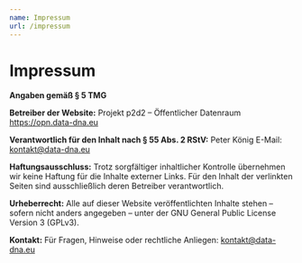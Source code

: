 ```yaml
---
name: Impressum
url: /impressum
---
```

# Impressum

**Angaben gemäß § 5 TMG**

**Betreiber der Website:**
Projekt p2d2 – Öffentlicher Datenraum
https://opn.data-dna.eu

**Verantwortlich für den Inhalt nach § 55 Abs. 2 RStV:**
Peter König
E-Mail: kontakt@data-dna.eu

**Haftungsausschluss:**
Trotz sorgfältiger inhaltlicher Kontrolle übernehmen wir keine Haftung für die Inhalte externer Links. Für den Inhalt der verlinkten Seiten sind ausschließlich deren Betreiber verantwortlich.

**Urheberrecht:**
Alle auf dieser Website veröffentlichten Inhalte stehen – sofern nicht anders angegeben – unter der GNU General Public License Version 3 (GPLv3).

**Kontakt:**
Für Fragen, Hinweise oder rechtliche Anliegen:
kontakt@data-dna.eu
